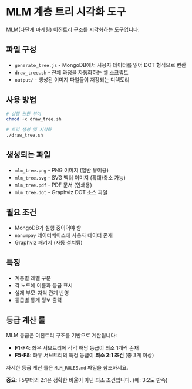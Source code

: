# MLM 계층 트리 시각화 도구

MLM(다단계 마케팅) 이진트리 구조를 시각화하는 도구입니다.

## 파일 구성

- `generate_tree.js` - MongoDB에서 사용자 데이터를 읽어 DOT 형식으로 변환
- `draw_tree.sh` - 전체 과정을 자동화하는 쉘 스크립트
- `output/` - 생성된 이미지 파일들이 저장되는 디렉토리

## 사용 방법

```bash
# 실행 권한 부여
chmod +x draw_tree.sh

# 트리 생성 및 시각화
./draw_tree.sh
```

## 생성되는 파일

- `mlm_tree.png` - PNG 이미지 (일반 뷰어용)
- `mlm_tree.svg` - SVG 벡터 이미지 (확대/축소 가능)
- `mlm_tree.pdf` - PDF 문서 (인쇄용)
- `mlm_tree.dot` - Graphviz DOT 소스 파일

## 필요 조건

- MongoDB가 실행 중이어야 함
- `nanumpay` 데이터베이스에 사용자 데이터 존재
- Graphviz 패키지 (자동 설치됨)

## 특징

- 계층별 레벨 구분
- 각 노드에 이름과 등급 표시
- 실제 부모-자식 관계 반영
- 등급별 통계 정보 출력

## 등급 계산 룰

MLM 등급은 이진트리 구조를 기반으로 계산됩니다:

- **F1-F4**: 좌우 서브트리에 각각 해당 등급이 최소 1개씩 존재
- **F5-F8**: 좌우 서브트리의 특정 등급이 **최소 2:1 조건** (총 3개 이상)

자세한 등급 계산 룰은 `MLM_RULES.md` 파일을 참조하세요.

**중요**: F5부터의 2:1은 정확한 비율이 아닌 최소 조건입니다. (예: 3:2도 만족)